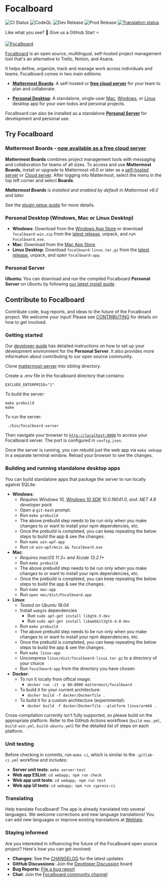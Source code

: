 # Focalboard

![CI Status](https://github.com/mattermost/focalboard/actions/workflows/ci.yml/badge.svg)
![CodeQL](https://github.com/mattermost/focalboard/actions/workflows/codeql-analysis.yml/badge.svg)
![Dev Release](https://github.com/mattermost/focalboard/actions/workflows/dev-release.yml/badge.svg)
![Prod Release](https://github.com/mattermost/focalboard/actions/workflows/prod-release.yml/badge.svg)
<a href="https://translate.mattermost.com/engage/focalboard/">
<img src="https://translate.mattermost.com/widgets/focalboard/-/svg-badge.svg" alt="Translation status" />
</a>

Like what you see? :eyes: Give us a GitHub Star! :star:

[![Focalboard](website/site/static/img/hero.jpg)](https://www.focalboard.com)

[Focalboard](https://www.focalboard.com) is an open source, multilingual, self-hosted project management tool that's an alternative to Trello, Notion, and Asana.

It helps define, organize, track and manage work across individuals and teams. Focalboard comes in two main editions:

* **[Mattermost Boards](https://www.focalboard.com/download/mattermost/)**: A self-hosted or **[free cloud server](https://mattermost.com/sign-up/?utm_source=focalboard&utm_campaign=focalboard)** for your team to plan and collaborate.

* **[Personal Desktop](https://www.focalboard.com/download/personal-edition/desktop/)**: A standalone, single-user [Mac](https://apps.apple.com/app/apple-store/id1556908618?pt=2114704&ct=website&mt=8), [Windows](https://www.microsoft.com/store/apps/9NLN2T0SX9VF?cid=website), or [Linux](https://www.focalboard.com/download/personal-edition/desktop/#linux-desktop) desktop app for your own todos and personal projects.

Focalboard can also be installed as a standalone **[Personal Server](https://www.focalboard.com/download/personal-edition/ubuntu/)** for development and personal use.

## Try Focalboard

### Mattermost Boards - [now available as a free cloud server](https://mattermost.com/sign-up/?utm_source=focalboard&utm_campaign=focalboard)

**Mattermost Boards** combines project management tools with messaging and collaboration for teams of all sizes. To access and use **Mattermost Boards**, install or upgrade to Mattermost v6.0 or later as a [self-hosted server](https://docs.mattermost.com/guides/deployment.html?utm_source=focalboard&utm_campaign=focalboard) or [Cloud server](https://mattermost.com/sign-up/?utm_source=focalboard&utm_campaign=focalboard). After logging into Mattermost, select the menu in the top left corner and select **Boards**.

***Mattermost Boards** is installed and enabled by default in Mattermost v6.0 and later.*

See the [plugin setup guide](https://www.focalboard.com/download/mattermost/) for more details.

### Personal Desktop (Windows, Mac or Linux Desktop)

* **Windows**: Download from the [Windows App Store](https://www.microsoft.com/store/productId/9NLN2T0SX9VF) or download `focalboard-win.zip` from the [latest release](https://github.com/mattermost/focalboard/releases), unpack, and run `Focalboard.exe`.
* **Mac**: Download from the [Mac App Store](https://apps.apple.com/us/app/focalboard-insiders/id1556908618?mt=12).
* **Linux Desktop**: Download `focalboard-linux.tar.gz` from the [latest release](https://github.com/mattermost/focalboard/releases), unpack, and open `focalboard-app`.

### Personal Server

**Ubuntu**: You can download and run the compiled Focalboard **Personal Server** on Ubuntu by following [our latest install guide](https://www.focalboard.com/download/personal-edition/ubuntu/).

## Contribute to Focalboard

Contribute code, bug reports, and ideas to the future of the Focalboard project. We welcome your input! Please see [CONTRIBUTING](CONTRIBUTING.md) for details on how to get involved.

### Getting started

Our [developer guide](https://developers.mattermost.com/contribute/focalboard/personal-server-setup-guide) has detailed instructions on how to set up your development environment for the **Personal Server**. It also provides more information about contributing to our open source community.

Clone [mattermost-server](https://github.com/mattermost/mattermost-server) into sibling directory.

Create a .env file in the focalboard directory that contains:

```
EXCLUDE_ENTERPRISE="1"
```

To build the server:

```
make prebuild
make
```

To run the server:

```
 ./bin/focalboard-server
```

Then navigate your browser to [`http://localhost:8000`](http://localhost:8000) to access your Focalboard server. The port is configured in `config.json`.

Once the server is running, you can rebuild just the web app via `make webapp` in a separate terminal window. Reload your browser to see the changes.

### Building and running standalone desktop apps

You can build standalone apps that package the server to run locally against SQLite:

* **Windows**:
    * *Requires Windows 10, [Windows 10 SDK](https://developer.microsoft.com/en-us/windows/downloads/sdk-archive/) 10.0.19041.0, and .NET 4.8 developer pack*
    * Open a `git-bash` prompt.
    * Run `make prebuild`
    * The above prebuild step needs to be run only when you make changes to or want to install your npm dependencies, etc.
    * Once the prebuild is completed, you can keep repeating the below steps to build the app & see the changes.
    * Run `make win-wpf-app`
    * Run `cd win-wpf/msix && focalboard.exe`
* **Mac**:
    * *Requires macOS 11.3+ and Xcode 13.2.1+*
    * Run `make prebuild`
    * The above prebuild step needs to be run only when you make changes to or want to install your npm dependencies, etc.
    * Once the prebuild is completed, you can keep repeating the below steps to build the app & see the changes.
    * Run `make mac-app`
    * Run `open mac/dist/Focalboard.app`
* **Linux**:
    * *Tested on Ubuntu 18.04*
    * Install `webgtk` dependencies
        * Run `sudo apt-get install libgtk-3-dev`
        * Run `sudo apt-get install libwebkit2gtk-4.0-dev`
    * Run `make prebuild`
    * The above prebuild step needs to be run only when you make changes to or want to install your npm dependencies, etc.
    * Once the prebuild is completed, you can keep repeating the below steps to build the app & see the changes.
    * Run `make linux-app`
    * Uncompress `linux/dist/focalboard-linux.tar.gz` to a directory of your choice
    * Run `focalboard-app` from the directory you have chosen
* **Docker**:
    * To run it locally from offical image:
        * `docker run -it -p 80:8000 mattermost/focalboard`
    * To build it for your current architecture:
        * `docker build -f docker/Dockerfile .`
    * To build it for a custom architecture (experimental):
        * `docker build -f docker/Dockerfile --platform linux/arm64 .`

Cross-compilation currently isn't fully supported, so please build on the appropriate platform. Refer to the GitHub Actions workflows (`build-mac.yml`, `build-win.yml`, `build-ubuntu.yml`) for the detailed list of steps on each platform.

### Unit testing

Before checking in commits, run `make ci`, which is similar to the `.gitlab-ci.yml` workflow and includes:

* **Server unit tests**: `make server-test`
* **Web app ESLint**: `cd webapp; npm run check`
* **Web app unit tests**: `cd webapp; npm run test`
* **Web app UI tests**: `cd webapp; npm run cypress:ci`

### Translating

Help translate Focalboard! The app is already translated into several languages. We welcome corrections and new language translations! You can add new languages or improve existing translations at [Weblate](https://translate.mattermost.com/engage/focalboard/).

### Staying informed

Are you interested in influencing the future of the Focalboard open source project? Here's how you can get involved:

* **Changes**: See the [CHANGELOG](CHANGELOG.md) for the latest updates
* **GitHub Discussions**: Join the [Developer Discussion](https://github.com/mattermost/focalboard/discussions) board
* **Bug Reports**: [File a bug report](https://github.com/mattermost/focalboard/issues/new?assignees=&labels=bug&template=bug_report.md&title=)
* **Chat**: Join the [Focalboard community channel](https://community.mattermost.com/core/channels/focalboard)
